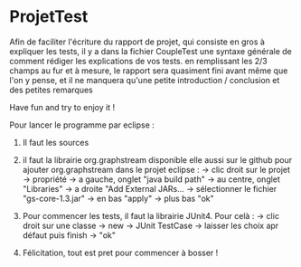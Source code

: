 # ProjetTest

Afin de faciliter l'écriture du rapport de projet, qui consiste en gros à expliquer les tests, il y a dans la fichier CoupleTest une syntaxe générale de comment rédiger les explications de vos tests.
en remplissant les 2/3 champs au fur et à mesure, le rapport sera quasiment fini avant même que l'on y pense, et il ne manquera qu'une petite introduction / conclusion et des petites remarques

Have fun and try to enjoy it !


Pour lancer le programme par eclipse : 

  1) Il faut les sources
  2) il faut la librairie org.graphstream disponible elle aussi sur le github
    pour ajouter org.graphstream dans le projet eclipse : 
      -> clic droit sur le projet 
      -> propriété 
      -> a gauche, onglet "java build path" 
      -> au centre, onglet "Libraries"
      -> a droite "Add External JARs...
      -> sélectionner le fichier "gs-core-1.3.jar"
      -> en bas "apply"
      -> plus bas "ok"
      
  3) Pour commencer les tests, il faut la librairie JUnit4. Pour celà :
    -> clic droit sur une classe
    -> new
    -> JUnit TestCase
    -> laisser les choix apr défaut puis finish
    -> "ok"
    
  4) Félicitation, tout est pret pour commencer à bosser !
